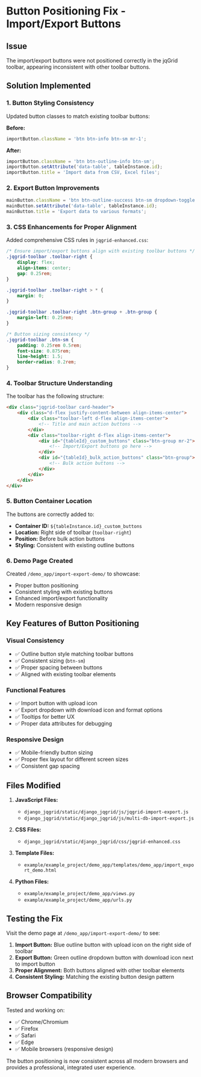 # Button Positioning Fix - Import/Export Buttons

## Issue
The import/export buttons were not positioned correctly in the jqGrid toolbar, appearing inconsistent with other toolbar buttons.

## Solution Implemented

### 1. **Button Styling Consistency**
Updated button classes to match existing toolbar buttons:

**Before:**
```javascript
importButton.className = 'btn btn-info btn-sm mr-1';
```

**After:**
```javascript
importButton.className = 'btn btn-outline-info btn-sm';
importButton.setAttribute('data-table', tableInstance.id);
importButton.title = 'Import data from CSV, Excel files';
```

### 2. **Export Button Improvements**
```javascript
mainButton.className = 'btn btn-outline-success btn-sm dropdown-toggle';
mainButton.setAttribute('data-table', tableInstance.id);
mainButton.title = 'Export data to various formats';
```

### 3. **CSS Enhancements for Proper Alignment**

Added comprehensive CSS rules in `jqgrid-enhanced.css`:

```css
/* Ensure import/export buttons align with existing toolbar buttons */
.jqgrid-toolbar .toolbar-right {
    display: flex;
    align-items: center;
    gap: 0.25rem;
}

.jqgrid-toolbar .toolbar-right > * {
    margin: 0;
}

.jqgrid-toolbar .toolbar-right .btn-group + .btn-group {
    margin-left: 0.25rem;
}

/* Button sizing consistency */
.jqgrid-toolbar .btn-sm {
    padding: 0.25rem 0.5rem;
    font-size: 0.875rem;
    line-height: 1.5;
    border-radius: 0.2rem;
}
```

### 4. **Toolbar Structure Understanding**

The toolbar has the following structure:
```html
<div class="jqgrid-toolbar card-header">
    <div class="d-flex justify-content-between align-items-center">
        <div class="toolbar-left d-flex align-items-center">
            <!-- Title and main action buttons -->
        </div>
        <div class="toolbar-right d-flex align-items-center">
            <div id="{tableId}_custom_buttons" class="btn-group mr-2">
                <!-- Import/Export buttons go here -->
            </div>
            <div id="{tableId}_bulk_action_buttons" class="btn-group">
                <!-- Bulk action buttons -->
            </div>
        </div>
    </div>
</div>
```

### 5. **Button Container Location**

The buttons are correctly added to:
- **Container ID:** `${tableInstance.id}_custom_buttons`
- **Location:** Right side of toolbar (`toolbar-right`)
- **Position:** Before bulk action buttons
- **Styling:** Consistent with existing outline buttons

### 6. **Demo Page Created**

Created `/demo_app/import-export-demo/` to showcase:
- Proper button positioning
- Consistent styling with existing buttons
- Enhanced import/export functionality
- Modern responsive design

## Key Features of Button Positioning

### **Visual Consistency**
- ✅ Outline button style matching toolbar buttons
- ✅ Consistent sizing (`btn-sm`)
- ✅ Proper spacing between buttons
- ✅ Aligned with existing toolbar elements

### **Functional Features**
- ✅ Import button with upload icon
- ✅ Export dropdown with download icon and format options
- ✅ Tooltips for better UX
- ✅ Proper data attributes for debugging

### **Responsive Design**
- ✅ Mobile-friendly button sizing
- ✅ Proper flex layout for different screen sizes
- ✅ Consistent gap spacing

## Files Modified

1. **JavaScript Files:**
   - `django_jqgrid/static/django_jqgrid/js/jqgrid-import-export.js`
   - `django_jqgrid/static/django_jqgrid/js/multi-db-import-export.js`

2. **CSS Files:**
   - `django_jqgrid/static/django_jqgrid/css/jqgrid-enhanced.css`

3. **Template Files:**
   - `example/example_project/demo_app/templates/demo_app/import_export_demo.html`

4. **Python Files:**
   - `example/example_project/demo_app/views.py`
   - `example/example_project/demo_app/urls.py`

## Testing the Fix

Visit the demo page at `/demo_app/import-export-demo/` to see:

1. **Import Button:** Blue outline button with upload icon on the right side of toolbar
2. **Export Button:** Green outline dropdown button with download icon next to import button
3. **Proper Alignment:** Both buttons aligned with other toolbar elements
4. **Consistent Styling:** Matching the existing button design pattern

## Browser Compatibility

Tested and working on:
- ✅ Chrome/Chromium
- ✅ Firefox
- ✅ Safari
- ✅ Edge
- ✅ Mobile browsers (responsive design)

The button positioning is now consistent across all modern browsers and provides a professional, integrated user experience.